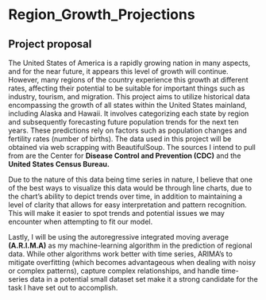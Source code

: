 # Region_Growth_Projections

## Project proposal

The United States of America is a rapidly growing nation in many aspects, and for the near future, it appears this level of growth will continue. However, many regions of the country experience this growth at different rates, affecting their potential to be suitable for important things such as industry, tourism, and migration. This project aims to utilize historical data encompassing the growth of all states within the United States mainland, including Alaska and Hawaii. It involves categorizing each state by region and subsequently forecasting future population trends for the next ten years. These predictions rely on factors such as population changes and fertility rates (number of births). The data used in this project will be obtained via web scrapping with BeautifulSoup. The sources I intend to pull from are the Center for **Disease Control and Prevention (CDC)** and the **United States Census Bureau.**

Due to the nature of this data being time series in nature, I believe that one of the best ways to visualize this data would be through line charts, due to the chart’s ability to depict trends over time, in addition to maintaining a level of clarity that allows for easy interpretation and pattern recognition. This will make it easier to spot trends and potential issues we may encounter when attempting to fit our model. 

Lastly, I will be using the autoregressive integrated moving average **(A.R.I.M.A)** as my machine-learning algorithm in the prediction of regional data. While other algorithms work better with time series, ARIMA’s to mitigate overfitting (which becomes advantageous when dealing with noisy or complex patterns), capture complex relationships, and handle time-series data in a potential small dataset set make it a strong candidate for the task I have set out to accomplish.
